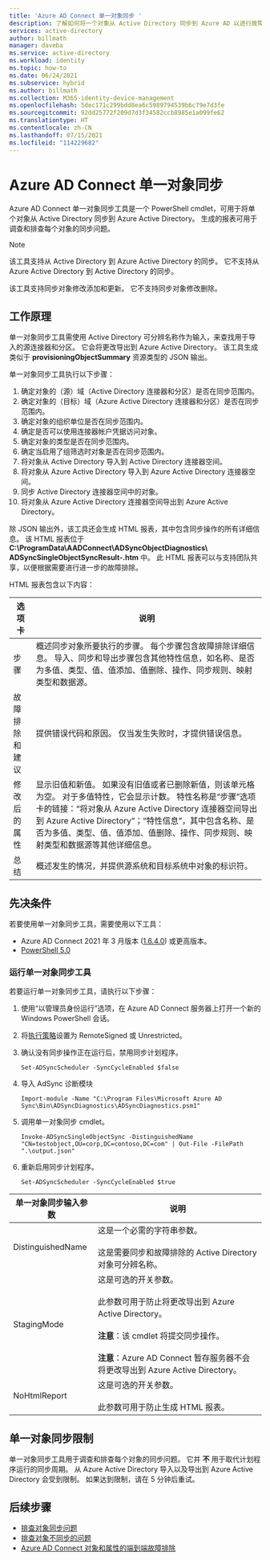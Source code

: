 ```yaml
---
title: 'Azure AD Connect 单一对象同步 '
description: 了解如何将一个对象从 Active Directory 同步到 Azure AD 以进行故障排除。
services: active-directory
author: billmath
manager: daveba
ms.service: active-directory
ms.workload: identity
ms.topic: how-to
ms.date: 06/24/2021
ms.subservice: hybrid
ms.author: billmath
ms.collection: M365-identity-device-management
ms.openlocfilehash: 5dec171c299bdd8ea6c5989794539b6c79e7d3fe
ms.sourcegitcommit: 92dd25772f209d7d3f34582ccb8985e1a099fe62
ms.translationtype: HT
ms.contentlocale: zh-CN
ms.lasthandoff: 07/15/2021
ms.locfileid: "114229682"
---
```

# <a name="azure-ad-connect-single-object-sync"></a>Azure AD Connect 单一对象同步 

Azure AD Connect 单一对象同步工具是一个 PowerShell cmdlet，可用于将单个对象从 Active Directory 同步到 Azure Active Directory。 生成的报表可用于调查和排查每个对象的同步问题。 

> [!NOTE]
> 该工具支持从 Active Directory 到 Azure Active Directory 的同步。 它不支持从 Azure Active Directory 到 Active Directory 的同步。 
>
> 该工具支持同步对象修改添加和更新。 它不支持同步对象修改删除。 

## <a name="how-it-works"></a>工作原理
单一对象同步工具需使用 Active Directory 可分辨名称作为输入，来查找用于导入的源连接器和分区。 它会将更改导出到 Azure Active Directory。 该工具生成类似于 **provisioningObjectSummary** 资源类型的 JSON 输出。 

单一对象同步工具执行以下步骤： 

 1. 确定对象的（源）域（Active Directory 连接器和分区）是否在同步范围内。 
 2. 确定对象的（目标）域（Azure Active Directory 连接器和分区）是否在同步范围内。 
 3. 确定对象的组织单位是否在同步范围内。 
 4. 确定是否可以使用连接器帐户凭据访问对象。 
 5. 确定对象的类型是否在同步范围内。 
 6. 确定当启用了组筛选时对象是否在同步范围内。 
 7. 将对象从 Active Directory 导入到 Active Directory 连接器空间。 
 8. 将对象从 Azure Active Directory 导入到 Azure Active Directory 连接器空间。 
 9. 同步 Active Directory 连接器空间中的对象。 
 10. 将对象从 Azure Active Directory 连接器空间导出到 Azure Active Directory。 

除 JSON 输出外，该工具还会生成 HTML 报表，其中包含同步操作的所有详细信息。 该 HTML 报表位于 **C:\ProgramData\AADConnect\ADSyncObjectDiagnostics\ ADSyncSingleObjectSyncResult-<date>.htm** 中。 此 HTML 报表可以与支持团队共享，以便根据需要进行进一步的故障排除。 

HTML 报表包含以下内容： 

|选项卡|说明|
|-----|-----|
|步骤|概述同步对象所要执行的步骤。 每个步骤包含故障排除详细信息。 导入、同步和导出步骤包含其他特性信息，如名称、是否为多值、类型、值、值添加、值删除、操作、同步规则、映射类型和数据源。| 
|故障排除和建议|提供错误代码和原因。 仅当发生失败时，才提供错误信息。| 
|修改后的属性|显示旧值和新值。 如果没有旧值或者已删除新值，则该单元格为空。 对于多值特性，它会显示计数。 特性名称是“步骤”选项卡的链接：“将对象从 Azure Active Directory 连接器空间导出到 Azure Active Directory”；“特性信息”，其中包含名称、是否为多值、类型、值、值添加、值删除、操作、同步规则、映射类型和数据源等其他详细信息。| 
|总结|概述发生的情况，并提供源系统和目标系统中对象的标识符。| 

## <a name="prerequisites"></a>先决条件 

若要使用单一对象同步工具，需要使用以下工具：  
 - Azure AD Connect 2021 年 3 月版本 ([1.6.4.0](reference-connect-version-history.md#1640)) 或更高版本。
 -  [PowerShell 5.0](/powershell/scripting/windows-powershell/whats-new/what-s-new-in-windows-powershell-50?view=powershell-7.1)

### <a name="run-the-single-object-sync-tool"></a>运行单一对象同步工具 

若要运行单一对象同步工具，请执行以下步骤： 

 1. 使用“以管理员身份运行”选项，在 Azure AD Connect 服务器上打开一个新的 Windows PowerShell 会话。 

 2. 将[执行策略](/powershell/module/microsoft.powershell.security/set-executionpolicy)设置为 RemoteSigned 或 Unrestricted。 

 3. 确认没有同步操作正在运行后，禁用同步计划程序。 

     `Set-ADSyncScheduler -SyncCycleEnabled $false` 

 4. 导入 AdSync 诊断模块 

     `Import-module -Name "C:\Program Files\Microsoft Azure AD Sync\Bin\ADSyncDiagnostics\ADSyncDiagnostics.psm1"` 

 5. 调用单一对象同步 cmdlet。 

     `Invoke-ADSyncSingleObjectSync -DistinguishedName "CN=testobject,OU=corp,DC=contoso,DC=com" | Out-File -FilePath ".\output.json"` 

 6. 重新启用同步计划程序。 

     `Set-ADSyncScheduler -SyncCycleEnabled $true`

|单一对象同步输入参数|说明| 
|-----|----|
|DistinguishedName|这是一个必需的字符串参数。 </br></br>这是需要同步和故障排除的 Active Directory 对象可分辨名称。| 
|StagingMode|这是可选的开关参数。</br></br>此参数可用于防止将更改导出到 Azure Active Directory。</br></br>**注意**：该 cmdlet 将提交同步操作。 </br></br>**注意**：Azure AD Connect 暂存服务器不会将更改导出到 Azure Active Directory。|
|NoHtmlReport|这是可选的开关参数。</br></br>此参数可用于防止生成 HTML 报表。 

## <a name="single-object-sync-throttling"></a>单一对象同步限制 

单一对象同步工具用于调查和排查每个对象的同步问题。 它并 **不** 用于取代计划程序运行的同步周期。 从 Azure Active Directory 导入以及导出到 Azure Active Directory 会受到限制。 如果达到限制，请在 5 分钟后重试。 

## <a name="next-steps"></a>后续步骤
- [排查对象同步问题](tshoot-connect-objectsync.md)
- [排查对象不同步的问题](tshoot-connect-object-not-syncing.md)
- [Azure AD Connect 对象和属性的端到端故障排除](/troubleshoot/azure/active-directory/troubleshoot-aad-connect-objects-attributes)